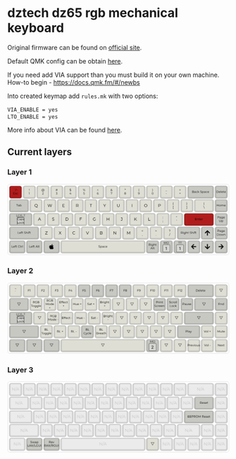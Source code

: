 # dztech dz65 rgb mechanical keyboard


Original firmware can be found on [official site](https://kbdfans.com/products/dz68rgb-hot-swap-rgb-pcb).

Default QMK config can be obtain [here](https://config.qmk.fm/#/dztech/dz65rgb/v3/LAYOUT_65_ansi).

If you need add VIA support than you must build it on your own machine. How-to begin - https://docs.qmk.fm/#/newbs

Into created keymap add `rules.mk` with two options:

```
VIA_ENABLE = yes
LTO_ENABLE = yes
```

More info about VIA can be found [here](https://www.caniusevia.com/docs/configuring_qmk/).

## Current layers

### Layer 1

![Layer 1](layer1.png)

### Layer 2

![Layer 2](layer2.png)

### Layer 3

![Layer 3](layer3.png)
